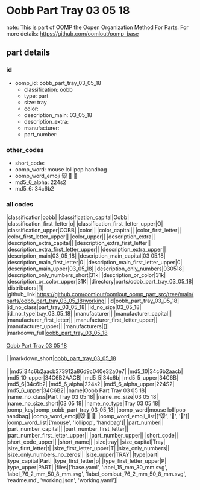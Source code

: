 # Oobb Part Tray 03 05 18  

note: This is part of OOMP the Oopen Organization Method For Parts. For more details: https://github.com/oomlout/oomp_base

##  part details





### id
* oomp_id: oobb_part_tray_03_05_18
  * classification: oobb
  * type: part
  * size: tray
  * color: 
  * description_main: 03_05_18
  * description_extra: 
  * manufacturer: 
  * part_number: 

### other_codes
* short_code: 
* oomp_word: mouse lollipop handbag
* oomp_word_emoji :mouse: :lollipop: :handbag:
* md5_6_alpha: 224s2
* md5_6: 34c6b2

### all codes 
|classification|oobb|
|classification_capital|Oobb|
|classification_first_letter|o|
|classification_first_letter_upper|O|
|classification_upper|OOBB|
|color||
|color_capital||
|color_first_letter||
|color_first_letter_upper||
|color_upper||
|description_extra||
|description_extra_capital||
|description_extra_first_letter||
|description_extra_first_letter_upper||
|description_extra_upper||
|description_main|03_05_18|
|description_main_capital|03 05.18|
|description_main_first_letter|0|
|description_main_first_letter_upper|0|
|description_main_upper|03_05_18|
|description_only_numbers|030518|
|description_only_numbers_short|31k|
|description_or_color|31k|
|description_or_color_upper|31K|
|directory|parts/oobb_part_tray_03_05_18|
|distributors|[]|
|github_link|https://github.com/oomlout/oomlout_oomp_part_src/tree/main/parts/oobb_part_tray_03_05_18/working|
|id|oobb_part_tray_03_05_18|
|id_no_class|part_tray_03_05_18|
|id_no_size|03_05_18|
|id_no_type|tray_03_05_18|
|manufacturer||
|manufacturer_capital||
|manufacturer_first_letter||
|manufacturer_first_letter_upper||
|manufacturer_upper||
|manufacturers|[]|
|markdown_full|[oobb_part_tray_03_05_18](https://github.com/oomlout/oomlout_oomp_part_src/tree/main/parts/oobb_part_tray_03_05_18/working)<br>[](https://github.com/oomlout/oomlout_oomp_part_src/tree/main/parts/oobb_part_tray_03_05_18/working)<br>[Oobb Part Tray 03 05 18](https://github.com/oomlout/oomlout_oomp_part_src/tree/main/parts/oobb_part_tray_03_05_18/working)<br><br>|
|markdown_short|[oobb_part_tray_03_05_18](https://github.com/oomlout/oomlout_oomp_part_src/tree/main/parts/oobb_part_tray_03_05_18/working)<br><br>|
|md5|34c6b2aacb373912a86d9c040e32a0e7|
|md5_10|34c6b2aacb|
|md5_10_upper|34C6B2AACB|
|md5_5|34c6b|
|md5_5_upper|34C6B|
|md5_6|34c6b2|
|md5_6_alpha|224s2|
|md5_6_alpha_upper|224S2|
|md5_6_upper|34C6B2|
|name|Oobb Part Tray 03 05 18|
|name_no_class|Part Tray 03 05 18|
|name_no_size|03 05 18|
|name_no_size_short|03 05 18|
|name_no_type|Tray 03 05 18|
|oomp_key|oomp_oobb_part_tray_03_05_18|
|oomp_word|mouse lollipop handbag|
|oomp_word_emoji|:mouse: :lollipop: :handbag:|
|oomp_word_emoji_list|[':mouse:', ':lollipop:', ':handbag:']|
|oomp_word_list|['mouse', 'lollipop', 'handbag']|
|part_number||
|part_number_capital||
|part_number_first_letter||
|part_number_first_letter_upper||
|part_number_upper||
|short_code||
|short_code_upper||
|short_name||
|size|tray|
|size_capital|Tray|
|size_first_letter|t|
|size_first_letter_upper|T|
|size_only_numbers||
|size_only_numbers_no_zeros||
|size_upper|TRAY|
|type|part|
|type_capital|Part|
|type_first_letter|p|
|type_first_letter_upper|P|
|type_upper|PART|
|files|['base.yaml', 'label_15_mm_30_mm.svg', 'label_76_2_mm_50_8_mm.svg', 'label_oomlout_76_2_mm_50_8_mm.svg', 'readme.md', 'working.json', 'working.yaml']|
